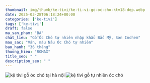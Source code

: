 ```yaml
---
thumbnail: img/thumb/ke-tivi/ke-ti-vi-go-oc-cho-ktv18-dep.webp
date: 2025-03-28T06:18:24+00:00
categories: ['ke-tivi']
tags: ['ke-tivi']
draft: false
ma_san_pham: "BA"
chat_lieu: "Gỗ Óc Chó tự nhiên nhập khẩu Bắc Mỹ, Sơn Inchem"
mau_sac: "Vân, màu Nâu Óc Chó tự nhiên"
bao_hanh: "36 tháng"
thuong_hieu: "ROMAX"
title_seo: " "
description_seo: " "
---
```

![kệ tivi gỗ óc chó tại hà nội](/img/ke-tivi/ktv18/ke-ti-vi-go-oc-cho-ktv18-1.webp)
![kệ tivi gỗ tự nhiên óc chó](/img/ke-tivi/ktv18/ke-ti-vi-go-oc-cho-ktv18-2.webp)